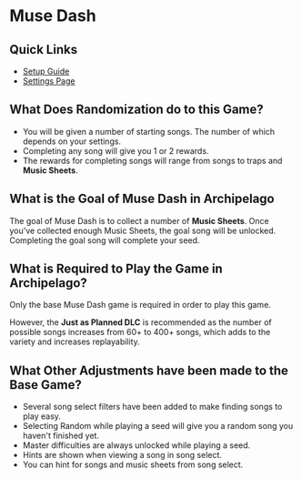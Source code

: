 # Muse Dash

## Quick Links
- [Setup Guide](../../../tutorial/Muse%20Dash/setup/en)
- [Settings Page](../player-settings)

## What Does Randomization do to this Game?
- You will be given a number of starting songs. The number of which depends on your settings.
- Completing any song will give you 1 or 2 rewards.
- The rewards for completing songs will range from songs to traps and **Music Sheets**.

## What is the Goal of Muse Dash in Archipelago

The goal of Muse Dash is to collect a number of **Music Sheets**. Once you've collected enough Music Sheets, the goal song will be unlocked. Completing the goal song will complete your seed.

## What is Required to Play the Game in Archipelago?

Only the base Muse Dash game is required in order to play this game.

However, the **Just as Planned DLC** is recommended as the number of possible songs increases from 60+ to 400+ songs, which adds to the variety and increases replayability.

## What Other Adjustments have been made to the Base Game?
- Several song select filters have been added to make finding songs to play easy.
- Selecting Random while playing a seed will give you a random song you haven't finished yet.
- Master difficulties are always unlocked while playing a seed.
- Hints are shown when viewing a song in song select.
- You can hint for songs and music sheets from song select.